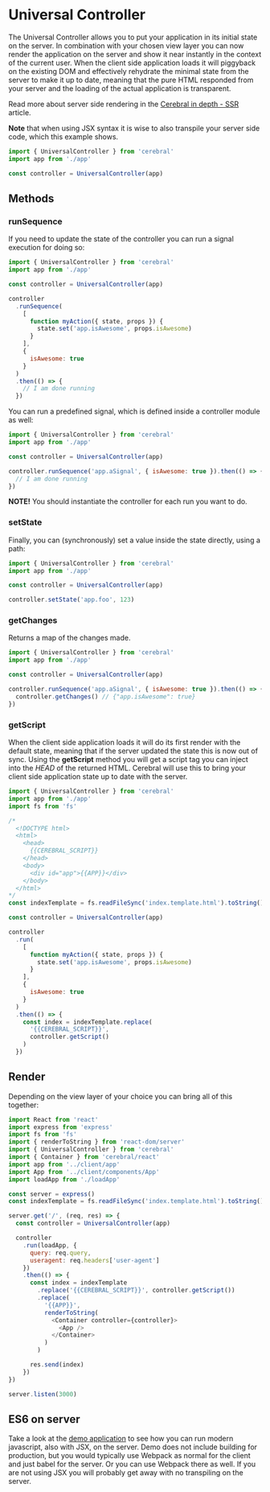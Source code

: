# Universal Controller

The Universal Controller allows you to put your application in its initial state on the server. In combination with your chosen view layer you can now render the application on the server and show it near instantly in the context of the current user. When the client side application loads it will piggyback on the existing DOM and effectively rehydrate the minimal state from the server to make it up to date, meaning that the pure HTML responded from your server and the loading of the actual application is transparent.

Read more about server side rendering in the [Cerebral in depth - SSR](https://www.jsblog.io/articles/christianalfoni/cerebral_in_depth_ssr) article.

**Note** that when using JSX syntax it is wise to also transpile your server side code, which this example shows.

```js
import { UniversalController } from 'cerebral'
import app from './app'

const controller = UniversalController(app)
```

## Methods

### runSequence

If you need to update the state of the controller you can run a signal execution for doing so:

```js
import { UniversalController } from 'cerebral'
import app from './app'

const controller = UniversalController(app)

controller
  .runSequence(
    [
      function myAction({ state, props }) {
        state.set('app.isAwesome', props.isAwesome)
      }
    ],
    {
      isAwesome: true
    }
  )
  .then(() => {
    // I am done running
  })
```

You can run a predefined signal, which is defined inside a controller module as well:

```js
import { UniversalController } from 'cerebral'
import app from './app'

const controller = UniversalController(app)

controller.runSequence('app.aSignal', { isAwesome: true }).then(() => {
  // I am done running
})
```

**NOTE!** You should instantiate the controller for each run you want to do.

### setState

Finally, you can (synchronously) set a value inside the state directly, using a path:

```js
import { UniversalController } from 'cerebral'
import app from './app'

const controller = UniversalController(app)

controller.setState('app.foo', 123)
```

### getChanges

Returns a map of the changes made.

```js
import { UniversalController } from 'cerebral'
import app from './app'

const controller = UniversalController(app)

controller.runSequence('app.aSignal', { isAwesome: true }).then(() => {
  controller.getChanges() // {"app.isAwesome": true}
})
```

### getScript

When the client side application loads it will do its first render with the default state, meaning that if the server updated the state this is now out of sync. Using the **getScript** method you will get a script tag you can inject into the _HEAD_ of the returned HTML. Cerebral will use this to bring your client side application state up to date with the server.

```js
import { UniversalController } from 'cerebral'
import app from './app'
import fs from 'fs'

/*
  <!DOCTYPE html>
  <html>
    <head>
      {{CEREBRAL_SCRIPT}}
    </head>
    <body>
      <div id="app">{{APP}}</div>
    </body>
  </html>
*/
const indexTemplate = fs.readFileSync('index.template.html').toString()

const controller = UniversalController(app)

controller
  .run(
    [
      function myAction({ state, props }) {
        state.set('app.isAwesome', props.isAwesome)
      }
    ],
    {
      isAwesome: true
    }
  )
  .then(() => {
    const index = indexTemplate.replace(
      '{{CEREBRAL_SCRIPT}}',
      controller.getScript()
    )
  })
```

## Render

Depending on the view layer of your choice you can bring all of this together:

```js
import React from 'react'
import express from 'express'
import fs from 'fs'
import { renderToString } from 'react-dom/server'
import { UniversalController } from 'cerebral'
import { Container } from 'cerebral/react'
import app from '../client/app'
import App from '../client/components/App'
import loadApp from './loadApp'

const server = express()
const indexTemplate = fs.readFileSync('index.template.html').toString()

server.get('/', (req, res) => {
  const controller = UniversalController(app)

  controller
    .run(loadApp, {
      query: req.query,
      useragent: req.headers['user-agent']
    })
    .then(() => {
      const index = indexTemplate
        .replace('{{CEREBRAL_SCRIPT}}', controller.getScript())
        .replace(
          '{{APP}}',
          renderToString(
            <Container controller={controller}>
              <App />
            </Container>
          )
        )

      res.send(index)
    })
})

server.listen(3000)
```

## ES6 on server

Take a look at the [demo application](https://github.com/cerebral/cerebral/tree/master/demos/universal) to see how you can run modern javascript, also with JSX, on the server. Demo does not include building for production, but you would typically use Webpack as normal for the client and just babel for the server. Or you can use Webpack there as well. If you are not using JSX you will probably get away with no transpiling on the server.
